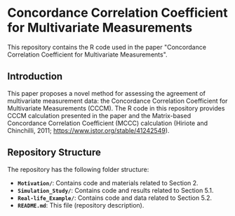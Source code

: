 # Concordance Correlation Coefficient for Multivariate Measurements

This repository contains the R code used in the paper "Concordance Correlation Coefficient for Multivariate Measurements".

## Introduction

This paper proposes a novel method for assessing the agreement of multivariate measurement data: the Concordance Correlation Coefficient for Multivariate Measurements (CCCM). The R code in this repository provides CCCM calculation presented in the paper and the Matrix-based Concordance Correlation Coefficient (MCCC) calculation (Hiriote and Chinchilli, 2011; https://www.jstor.org/stable/41242549).

## Repository Structure

The repository has the following folder structure:

*   **`Motivation/`**: Contains code and materials related to Section 2.
*   **`Simulation_Study/`**: Contains code and results related to Section 5.1.
*   **`Real-life_Example/`**: Contains code and data related to Section 5.2.
*   **`README.md`**: This file (repository description).
